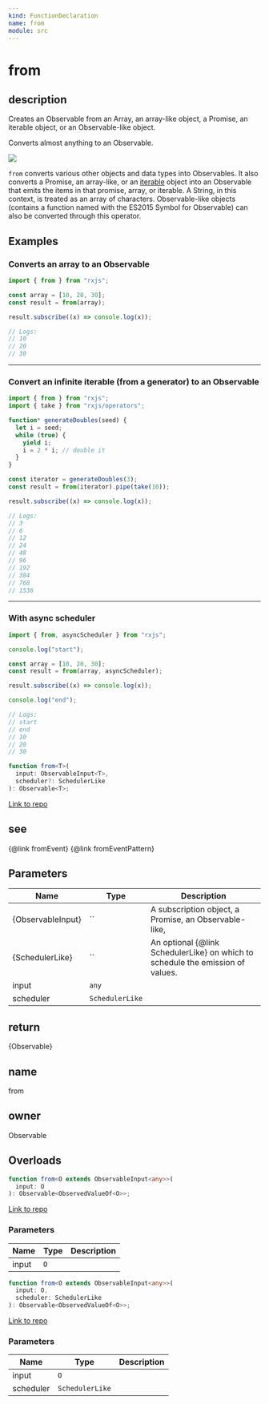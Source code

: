 ```yaml
---
kind: FunctionDeclaration
name: from
module: src
---
```


# from

## description

Creates an Observable from an Array, an array-like object, a Promise, an iterable object, or an Observable-like object.

<span class="informal">Converts almost anything to an Observable.</span>

![](from.png)

`from` converts various other objects and data types into Observables. It also converts a Promise, an array-like, or an
<a href="https://developer.mozilla.org/en-US/docs/Web/JavaScript/Reference/Iteration_protocols#iterable" target="_blank">iterable</a>
object into an Observable that emits the items in that promise, array, or iterable. A String, in this context, is treated
as an array of characters. Observable-like objects (contains a function named with the ES2015 Symbol for Observable) can also be
converted through this operator.

## Examples

### Converts an array to an Observable

```ts
import { from } from "rxjs";

const array = [10, 20, 30];
const result = from(array);

result.subscribe((x) => console.log(x));

// Logs:
// 10
// 20
// 30
```

---

### Convert an infinite iterable (from a generator) to an Observable

```ts
import { from } from "rxjs";
import { take } from "rxjs/operators";

function* generateDoubles(seed) {
  let i = seed;
  while (true) {
    yield i;
    i = 2 * i; // double it
  }
}

const iterator = generateDoubles(3);
const result = from(iterator).pipe(take(10));

result.subscribe((x) => console.log(x));

// Logs:
// 3
// 6
// 12
// 24
// 48
// 96
// 192
// 384
// 768
// 1536
```

---

### With async scheduler

```ts
import { from, asyncScheduler } from "rxjs";

console.log("start");

const array = [10, 20, 30];
const result = from(array, asyncScheduler);

result.subscribe((x) => console.log(x));

console.log("end");

// Logs:
// start
// end
// 10
// 20
// 30
```

```ts
function from<T>(
  input: ObservableInput<T>,
  scheduler?: SchedulerLike
): Observable<T>;
```

[Link to repo](https://github.com/ReactiveX/rxjs/blob/master/src/internal/observable/from.ts#L109-L118)

## see

{@link fromEvent}
{@link fromEventPattern}

## Parameters

| Name                 | Type            | Description                                                                    |
| -------------------- | --------------- | ------------------------------------------------------------------------------ |
| {ObservableInput<T>} | ``              | A subscription object, a Promise, an Observable-like,                          |
| {SchedulerLike}      | ``              | An optional {@link SchedulerLike} on which to schedule the emission of values. |
| input                | `any`           |                                                                                |
| scheduler            | `SchedulerLike` |                                                                                |

## return

{Observable<T>}

## name

from

## owner

Observable

## Overloads

```ts
function from<O extends ObservableInput<any>>(
  input: O
): Observable<ObservedValueOf<O>>;
```

[Link to repo](https://github.com/ReactiveX/rxjs/blob/master/src/internal/observable/from.ts#L6-L6)

### Parameters

| Name  | Type | Description |
| ----- | ---- | ----------- |
| input | `O`  |             |

```ts
function from<O extends ObservableInput<any>>(
  input: O,
  scheduler: SchedulerLike
): Observable<ObservedValueOf<O>>;
```

[Link to repo](https://github.com/ReactiveX/rxjs/blob/master/src/internal/observable/from.ts#L8-L8)

### Parameters

| Name      | Type            | Description |
| --------- | --------------- | ----------- |
| input     | `O`             |             |
| scheduler | `SchedulerLike` |             |
